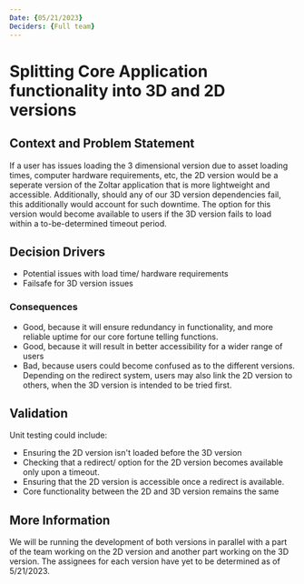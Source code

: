 ```yaml
---
Date: {05/21/2023}
Deciders: {Full team}
---
```


# Splitting Core Application functionality into 3D and 2D versions

## Context and Problem Statement

If a user has issues loading the 3 dimensional version due to asset loading times, computer hardware requirements, etc, 
the 2D version would be a seperate version of the Zoltar application that is more lightweight and accessible. Additionally,
should any of our 3D version dependencies fail, this additionally would account for such downtime. The option for this version
would become available to users if the 3D version fails to load within a to-be-determined timeout period.


## Decision Drivers

* Potential issues with load time/ hardware requirements
* Failsafe for 3D version issues


### Consequences

* Good, because it will ensure redundancy in functionality, and more reliable uptime for our core fortune telling functions.
* Good, because it will result in better accessibility for a wider range of users
* Bad, because users could become confused as to the different versions. Depending on the redirect system, users may also 
link the 2D version to others, when the 3D version is intended to be tried first.


<!-- This is an optional element. Feel free to remove. -->
## Validation

Unit testing could include:

* Ensuring the 2D version isn't loaded before the 3D version
* Checking that a redirect/ option for the 2D version becomes available only upon a timeout.
* Ensuring that the 2D version is accessible once a redirect is available.
* Core functionality between the 2D and 3D version remains the same

<!-- This is an optional element. Feel free to remove. -->
## More Information

We will be running the development of both versions in parallel with a part of the team working on the 2D version and another part working on the 3D version. The assignees for each version have yet to be determined as of 5/21/2023.
